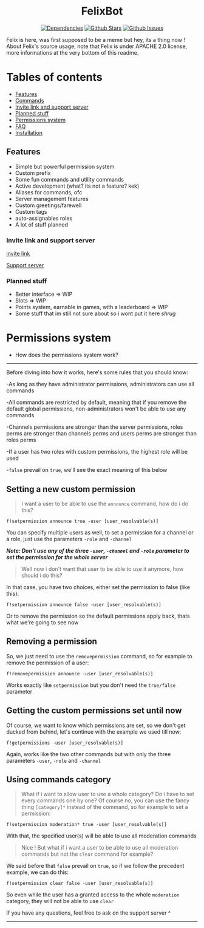 <h1 align="center"> FelixBot </h1>
  <p align="center">
    <a href="https://david-dm.org/ParadoxalCorp/FelixBot" target="_blank"><img src="https://david-dm.org/ParadoxalCorp/FelixBot/status.svg" alt="Dependencies"></a>
    <a href="https://github.com/ParadoxalCorp/FelixBot/blob/master" target="_blank"><img src="https://img.shields.io/github/stars/ParadoxalCorp/FelixBot.svg?style=social&label=Star" alt="Github Stars"></a>
    <a href="https://github.com/ParadoxalCorp/FelixBot/issues" target="_blank"><img src="https://img.shields.io/github/issues/ParadoxalCorp/FelixBot.svg" alt="Github Issues"></a>
  </p>

Felix is here, was first supposed to be a meme but hey, its a thing now ! 
About Felix's source usage, note that Felix is under APACHE 2.0 license, more informations at the very bottom of this readme.
# Tables of contents
* [Features](https://github.com/ParadoxOrigins/FelixBot/blob/master/README.md#features)
* [Commands](https://github.com/ParadoxOrigins/FelixBot/wiki/Generic)
* [Invite link and support server](https://github.com/ParadoxOrigins/FelixBot/blob/master/README.md#invite-link-and-support-server)
* [Planned stuff](https://github.com/ParadoxOrigins/FelixBot/blob/master/README.md#planned-stuff)
* [Permissions system](https://github.com/ParadoxOrigins/FelixBot/blob/master/README.md#permissions-system)
* [FAQ](https://github.com/ParadoxOrigins/FelixBot/wiki/FAQ)
* [Installation](https://github.com/ParadoxOrigins/FelixBot/wiki/Linux)
## Features
* Simple but powerful permission system
* Custom prefix
* Some fun commands and utility commands
* Active development (what? its not a feature? kek)
* Aliases for commands, ofc
* Server management features
* Custom greetings/farewell
* Custom tags
* auto-assignables roles
* A lot of stuff planned
### Invite link and support server
[invite link](https://discordapp.com/oauth2/authorize?&client_id=327144735359762432&scope=bot&permissions=2146950271)

[Support server](https://discord.gg/Ud49hQJ)
### Planned stuff
* Better interface => WIP
* Slots => WIP
* Points system, earnable in games, with a leaderboard => WIP
* Some stuff that im still not sure about so i wont put it here *shrug*
# Permissions system
* How does the permissions system work?
----
Before diving into how it works, here's some rules that you should know:

-As long as they have administrator permissions, administrators can use all commands

-All commands are restricted by default, meaning that if you remove the default global permissions, non-administrators won't be able to use any commands

-Channels permissions are stronger than the server permissions, roles perms are stronger than channels perms and users perms are stronger than roles perms

-If a user has two roles with custom permissions, the highest role will be used

-`false` prevail on `true`, we'll see the exact meaning of this below

## Setting a new custom permission
> I want a user to be able to use the `announce` command, how do i do this?

`f!setpermission announce true -user [user_resolvable(s)]`

You can specify multiple users as well,  to set a permission for a channel or a role, just use the parameters `-role` and `-channel`

***Note: Don't use any of the three `-user`, `-channel` and `-role` parameter to set the permission for the whole server***
> Well now i don't want that user to be able to use it anymore, how should i do this?

In that case, you have two choices, either set the permission to false (like this):

`f!setpermission announce false -user [user_resolvable(s)]`

Or to remove the permission so the default permissions apply back, thats what we're going to see now
## Removing a permission
So, we just need to use the `removepermission` command, so for example to remove the permission of a user:

`f!removepermission announce -user [user_resolvable(s)]`

Works exactly like `setpermission` but you don't need the `true/false` parameter

## Getting the custom permissions set until now
Of course, we want to know which permissions are set, so we don't get ducked from behind, let's continue with the example we used till now:

`f!getpermissions -user [user_resolvable(s)]`

Again, works like the two other commands but with only the three parameters `-user`, `-role` and `-channel`

## Using commands category
> What if i want to allow user to use a whole category? Do i have to set every commands one by one?
Of course no, you can use the fancy thing `[category]*` instead of the command, so for example to set a permission:

`f!setpermission moderation* true -user [user_resolvable(s)]`

With that, the specified user(s) will be able to use all moderation commands

> Nice ! But what if i want a user to be able to use all moderation commands but not the `clear` command for example?

We said before that `false` prevail on `true`, so if we follow the precedent example, we can do this:

`f!setpermission clear false -user [user_resolvable(s)]` 

So even while the user has a granted access to the whole `moderation` category, they will not be able to use `clear`

If you have any questions, feel free to ask on the support server ^

----

